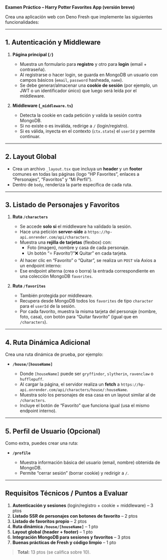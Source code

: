 **Examen Práctico – Harry Potter Favorites App (versión breve)**

Crea una aplicación web con Deno Fresh que implemente las siguientes funcionalidades:

---

## 1. Autenticación y Middleware

1. **Página principal (`/`)**

   * Muestra un formulario para **registro** y otro para **login** (email + contraseña).
   * Al registrarse o hacer login, se guarda en MongoDB un usuario con campos básicos (`email`, `password` hasheada, `name`).
   * Se debe generar/almacenar una **cookie de sesión** (por ejemplo, un JWT o un identificador único) que luego será leída por el middleware.

2. **Middleware (`_middleware.ts`)**

   * Detecta la cookie en cada petición y valida la sesión contra MongoDB.
   * Si no existe o es inválida, redirige a `/` (login/registro).
   * Si es válida, inyecta en el contexto (`ctx.state`) el `userId` y permite continuar.

---

## 2. Layout Global

* Crea un archivo `_layout.tsx` que incluya un **header** y un **footer** comunes en todas las páginas (logo “HP Favorites”, enlaces a “Personajes”, “Favoritos” y “Mi Perfil”).
* Dentro de `body`, renderiza la parte específica de cada ruta.

---

## 3. Listado de Personajes y Favoritos

1. **Ruta `/characters`**

   * Se accede **solo si** el middleware ha validado la sesión.
   * Hace una petición **server-side** a `https://hp-api.onrender.com/api/characters`.
   * Muestra una **rejilla de tarjetas** (flexbox) con:
     * Foto (imagen), nombre y casa de cada personaje.
     * Un botón “⭐ Favorito”/“❌ Quitar” en cada tarjeta.
   * Al hacer clic en “Favorito” o “Quitar”, se realiza un `POST` vía Axios a un endpoint interno:
   * Ese endpoint alterna (crea o borra) la entrada correspondiente en una colección MongoDB `favorites`.

2. **Ruta `/favorites`**

   * También protegida por middleware.
   * Recupera desde MongoDB todos los `favorites` de tipo `character` para el `userId` de la sesión.
   * Por cada favorito, muestra la misma tarjeta del personaje (nombre, foto, casa), con botón para “Quitar favorito” (igual que en `/characters`).

---

## 4. Ruta Dinámica Adicional

Crea una ruta dinámica de prueba, por ejemplo:

* **`/house/[houseName]`**

  * Donde `[houseName]` puede ser `gryffindor`, `slytherin`, `ravenclaw` o `hufflepuff`.
  * Al cargar la página, el servidor realiza un **fetch** a `https://hp-api.onrender.com/api/characters/house/:houseName`.
  * Muestra solo los personajes de esa casa en un layout similar al de `/characters`.
  * Incluye el botón de “Favorito” que funciona igual (usa el mismo endpoint interno).

---

## 5. Perfil de Usuario (Opcional)

Como extra, puedes crear una ruta:

* **`/profile`**

  * Muestra información básica del usuario (email, nombre) obtenida de MongoDB.
  * Permite “cerrar sesión” (borrar cookie) y redirigir a `/`.

---

## Requisitos Técnicos / Puntos a Evaluar

1. **Autenticación y sesiones** (login/registro + cookie + middleware) – 3 ptos
2. **Listado SSR de personajes con botones de favorito** – 2 ptos
3. **Listado de favoritos propio** – 2 ptos
4. **Ruta dinámica `/house/[houseName]`** – 1 pto
5. **Layout global (header + footer)** – 1 pto
6. **Integración MongoDB para sesiones y favoritos** – 3 ptos
7. **Buenas prácticas de Fresh y código limpio** – 1 pto

> **Total:** 13 ptos (se califica sobre 10).
